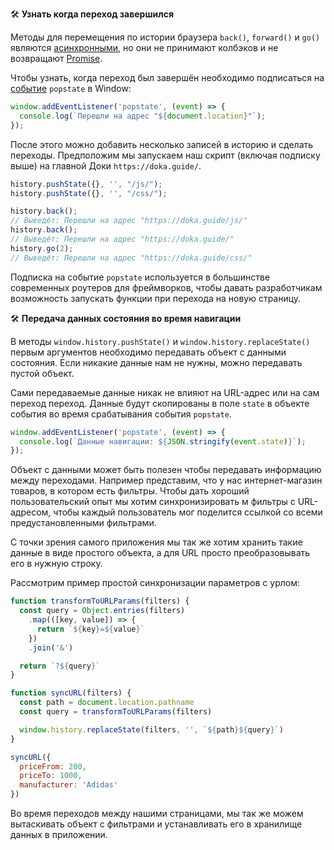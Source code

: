 🛠 **Узнать когда переход завершился**

Методы для перемещения по истории браузера `back()`, `forward()` и `go()` являются [асинхронными](/js/async-in-js), но они не принимают колбэков и не возвращают [Promise](/js/promise).

Чтобы узнать, когда переход был завершён необходимо подписаться на [событие](/js/events)  `popstate` в Window:

```js
window.addEventListener('popstate', (event) => {
  console.log(`Перешли на адрес "${document.location}"`);
});
```

После этого можно добавить несколько записей в историю и сделать переходы. Предположим мы запускаем наш скрипт (включая подписку выше) на главной Доки `https://doka.guide/`.

```js
history.pushState({}, '', "/js/");
history.pushState({}, '', "/css/");

history.back();
// Выведёт: Перешли на адрес "https://doka.guide/js/"
history.back();
// Выведёт: Перешли на адрес "https://doka.guide/"
history.go(2);
// Выведёт: Перешли на адрес "https://doka.guide/css/"
```

Подписка на событие `popstate` используется в большинстве современных роутеров для фреймворков, чтобы давать разработчикам возможность запускать функции при перехода на новую страницу.

🛠 **Передача данных состояния во время навигации**

В методы `window.history.pushState()` и `window.history.replaceState()` первым аргументов необходимо передавать объект с данными состояния. Если никакие данные нам не нужны, можно передавать пустой объект.

Сами передаваемые данные никак не влияют на URL-адрес или на сам переход переход. Данные будут скопированы в поле `state` в объекте события во время срабатывания события `popstate`.

```js
window.addEventListener('popstate', (event) => {
  console.log(`Данные навигации: ${JSON.stringify(event.state)}`);
});
```

Объект с данными может быть полезен чтобы передавать информацию между переходами. Например представим, что у нас интернет-магазин товаров, в котором есть фильтры. Чтобы дать хороший пользовательский опыт мы хотим синхронизировать м фильтры с URL-адресом, чтобы каждый пользователь мог поделится ссылкой со всеми предустановленными фильтрами.

С точки зрения самого приложения мы так же хотим хранить такие данные в виде простого объекта, а для URL просто преобразовывать его в нужную строку.

Рассмотрим пример простой синхронизации параметров с урлом:

```js
function transformToURLParams(filters) {
  const query = Object.entries(filters)
    .map(([key, value]) => {
      return `${key}=${value}`
    })
    .join('&')

  return `?${query}`
}

function syncURL(filters) {
  const path = document.location.pathname
  const query = transformToURLParams(filters)

  window.history.replaceState(filters, '', `${path}${query}`)
}

syncURL({
  priceFrom: 200,
  priceTo: 1000,
  manufacturer: 'Adidas'
})
```

Во время переходов между нашими страницами, мы так же можем вытаскивать объект с фильтрами и устанавливать его в хранилище данных в приложении.

